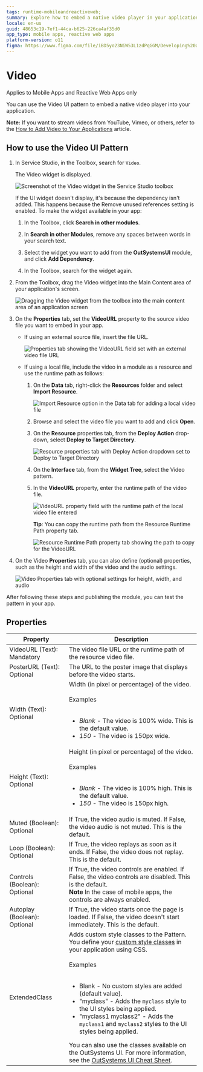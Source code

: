 ```yaml
---
tags: runtime-mobileandreactiveweb;  
summary: Explore how to embed a native video player in your application using OutSystems 11 (O11).
locale: en-us
guid: 48653c19-7ef1-44ca-b625-226ca4af35d0
app_type: mobile apps, reactive web apps
platform-version: o11
figma: https://www.figma.com/file/iBD5yo23NiW53L1zdPqGGM/Developing%20an%20Application?node-id=1295:18325
---
```


# Video

<div class="info" markdown="1">

Applies to Mobile Apps and Reactive Web Apps only

</div>

You can use the Video UI pattern to embed a native video player into your application.

**Note:** If you want to stream videos from YouTube, Vimeo, or others, refer to the [How to Add Video to Your Applications](https://success.outsystems.com/documentation/how_to_guides/front_end/how_to_add_video_to_your_applications/) article.

## How to use the Video UI Pattern

1. In Service Studio, in the Toolbox, search for `Video`.

    The Video widget is displayed.

    ![Screenshot of the Video widget in the Service Studio toolbox](images/video-2-ss.png "Video Widget in Service Studio")

    If the UI widget doesn't display, it's because the dependency isn't added. This happens because the Remove unused references setting is enabled. To make the widget available in your app:

    1. In the Toolbox, click **Search in other modules**.

    1. In **Search in other Modules**, remove any spaces between words in your search text.
    
    1. Select the widget you want to add from the **OutSystemsUI** module, and click **Add Dependency**. 
    
    1. In the Toolbox, search for the widget again.

1. From the Toolbox, drag the Video widget into the Main Content area of your application's screen.

    ![Dragging the Video widget from the toolbox into the main content area of an application screen](images/video-3-ss.png "Dragging Video Widget to Main Content")
 
1. On the **Properties** tab, set the **VideoURL** property to the source video file you want to embed in your app. 

    * If using an external source file, insert the file URL.

        ![Properties tab showing the VideoURL field set with an external video file URL](images/video-4-ss.png "Setting External Video URL")

    * If using a local file, include the video in a module as a resource and use the runtime path as follows:

        1. On the **Data** tab, right-click the **Resources** folder and select **Import Resource**.

            ![Import Resource option in the Data tab for adding a local video file](images/video-5-ss.png "Importing Video Resource")
        
        1. Browse and select the video file you want to add and click **Open**.

        1. On the **Resource** properties tab, from the **Deploy Action** drop-down, select **Deploy to Target Directory**.

            ![Resource properties tab with Deploy Action dropdown set to Deploy to Target Directory](images/video-6-ss.png "Setting Deploy Action for Video Resource")

        1. On the **Interface** tab, from the **Widget Tree**, select the Video pattern.
       
        1. In the **VideoURL** property, enter the runtime path of the video file.

            ![VideoURL property field with the runtime path of the local video file entered](images/video-7-ss.png "Entering Runtime Path for Video")
    
            **Tip**: You can copy the runtime path from the Resource Runtime Path property tab.

            ![Resource Runtime Path property tab showing the path to copy for the VideoURL](images/video-8-ss.png "Copying Runtime Path from Resource Properties")

1. On the Video **Properties** tab, you can also define (optional) properties, such as the height and width of the video and the audio settings.

    ![Video Properties tab with optional settings for height, width, and audio](images/video-9-ss.png "Video Properties Tab")

After following these steps and publishing the module, you can test the pattern in your app. 
       
## Properties

| Property                     | Description                                                                                                                                                                                                                                                                                                                                                                                                                                                                                                                                                                                                                       |
|------------------------------|-----------------------------------------------------------------------------------------------------------------------------------------------------------------------------------------------------------------------------------------------------------------------------------------------------------------------------------------------------------------------------------------------------------------------------------------------------------------------------------------------------------------------------------------------------------------------------------------------------------------------------------|
| VideoURL (Text): Mandatory   | The video file URL or the runtime path of the resource video file.                                                                                                                                                                                                                                                                                                                                                                                                                                                                                                                                                                |
| PosterURL (Text): Optional   | The URL to the poster image that displays before the video starts.                                                                                                                                                                                                                                                                                                                                                                                                                                                                                                                                                                |
| Width (Text): Optional       | Width (in pixel or percentage) of the video.<br/><br/>Examples<br/><br/><ul><li>_Blank_ - The video is 100% wide. This is the default value.</li><li>_150_ - The video is 150px wide.</li></ul>                                                                                                                                                                                                                                                                                                                                                                                                                                   |
| Height (Text): Optional      | Height (in pixel or percentage) of the video.<br/><br/>Examples<br/><br/><ul><li>_Blank_ - The video is 100% high. This is the default value.</li><li>_150_ - The video is 150px high.</li></ul>                                                                                                                                                                                                                                                                                                                                                                                                                                  |
| Muted (Boolean): Optional    | If True, the video audio is muted. If False, the video audio is not muted. This is the default.                                                                                                                                                                                                                                                                                                                                                                                                                                                                                                                                   |
| Loop (Boolean): Optional     | If True, the video replays as soon as it ends. If False, the video does not replay. This is the default.                                                                                                                                                                                                                                                                                                                                                                                                                                                                                                                          |
| Controls (Boolean): Optional | If True, the video controls are enabled. If False, the video controls are disabled. This is the default.<br/>**Note** In the case of mobile apps, the controls are always enabled.                                                                                                                                                                                                                                                                                                                                                                                                                                                |
| Autoplay (Boolean): Optional | If True, the video starts once the page is loaded. If False, the video doesn't start immediately. This is the default.                                                                                                                                                                                                                                                                                                                                                                                                                                                                                                            |
| ExtendedClass                | Adds custom style classes to the Pattern. You define your [custom style classes](../../../look-feel/css.md) in your application using CSS.<br/><br/>Examples<br/><br/><ul><li>Blank - No custom styles are added (default value).</li><li>"myclass" - Adds the ``myclass`` style to the UI styles being applied.</li><li>"myclass1 myclass2" - Adds the ``myclass1`` and ``myclass2`` styles to the UI styles being applied.</li></ul>You can also use the classes available on the OutSystems UI. For more information, see the [OutSystems UI Cheat Sheet](https://outsystemsui.outsystems.com/OutSystemsUIWebsite/CheatSheet). |

